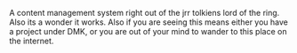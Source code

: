 A content management system right out of the jrr tolkiens lord of the ring.
Also its a wonder it works.
Also if you are seeing this means either you have a project under DMK, or you are out of your mind to wander to this place on the internet.
